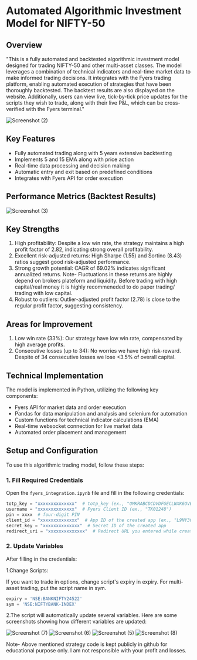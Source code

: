 # Automated Algorithmic Investment Model for NIFTY-50

## Overview

"This is a fully automated and backtested algorithmic investment model designed for trading NIFTY-50 and other multi-asset classes. The model leverages a combination of technical indicators and real-time market data to make informed trading decisions. It integrates with the Fyers trading platform, enabling automated execution of strategies that have been thoroughly backtested. The backtest results are also displayed on the website. Additionally, users can view live, tick-by-tick price updates for the scripts they wish to trade, along with their live P&L, which can be cross-verified with the Fyers terminal."

![Screenshot (2)](https://github.com/user-attachments/assets/6b45bd14-8760-4cf6-a965-b930dc2b413a)

## Key Features

- Fully automated trading along with 5 years extensive backtesting
- Implements 5 and 15 EMA along with price action
- Real-time data processing and decision making
- Automatic entry and exit based on predefined conditions
- Integrates with Fyers API for order execution

## Performance Metrics (Backtest Results)

![Screenshot (3)](https://github.com/user-attachments/assets/b2459d46-351d-4706-bbdd-4fe697f89348)


## Key Strengths

1. High profitability: Despite a low win rate, the strategy maintains a high profit factor of 2.82, indicating strong overall profitability.
2. Excellent risk-adjusted returns: High Sharpe (1.55) and Sortino (8.43) ratios suggest good risk-adjusted performance.
3. Strong growth potential: CAGR of 69.02% indicates significant annualized returns. Note- Fluctuations in these returns are highly depend on brokers plateform and liquidity.
   Before trading with high capital/real money it is highly recommeneded to do paper trading/ trading with low capital.
5. Robust to outliers: Outlier-adjusted profit factor (2.78) is close to the regular profit factor, suggesting consistency.

## Areas for Improvement

1. Low win rate (33%): Our strategy have low win rate, compensated by high average profits.
2. Consecutive losses (up to 34): No worries we have high risk-reward. Despite of 34 consecutive losses we lose <3.5% of overall capital.

## Technical Implementation

The model is implemented in Python, utilizing the following key components:

- Fyers API for market data and order execution 
- Pandas for data manipulation and analysis and selenium for automation
- Custom functions for technical indicator calculations (EMA)
- Real-time websocket connection for live market data
- Automated order placement and management

## Setup and Configuration

To use this algorithmic trading model, follow these steps:

### 1. Fill Required Credentials

Open the `fyers_integration.ipynb` file and fill in the following credentials:

``` python
totp_key = "xxxxxxxxxxxxxx"  # totp_key (ex., "OMKRABCDCDVDFGECLWXK6OVB7T4DTKU5")
username = "xxxxxxxxxxxxxx"  # Fyers Client ID (ex., "TK01248")
pin = xxxx  # four-digit PIN
client_id = "xxxxxxxxxxxxxx"  # App ID of the created app (ex., "L9NY305RTW-100")
secret_key = "xxxxxxxxxxxxxx"  # Secret ID of the created app
redirect_uri = "xxxxxxxxxxxxxx"  # Redirect URL you entered while creating the app (ex., "https://trade.fyers.in/api-login/redirect-uri/index.html")
```
### 2. Update Variables 
After filling in the credentials:

1.Change Scripts:

If you want to trade in options, change script's expiry in expiry.
For multi-asset trading, put the script name in sym.

``` python
expiry = 'NSE:BANKNIFTY24522'
sym = 'NSE:NIFTYBANK-INDEX'
```

2.The script will automatically update several variables. Here are some screenshots showing how different variables are updated:

![Screenshot (7)](https://github.com/user-attachments/assets/69876065-2804-4ba7-bef8-34bd180fd7f9)
![Screenshot (6)](https://github.com/user-attachments/assets/d2e4f3d0-86be-4c42-93e2-093209d7167f)
![Screenshot (5)](https://github.com/user-attachments/assets/8e573068-2fcf-435b-a4b0-37a724312118)
![Screenshot (8)](https://github.com/user-attachments/assets/860d6e26-4cc3-40d8-b824-819732957766)

Note- Above mentioned strategy code is kept publicly in github for educational purpose only. I am not responsible with your profit and losses.
